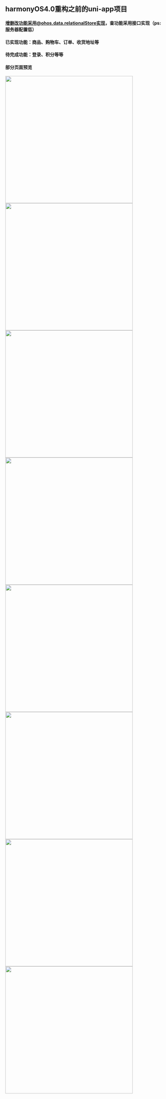 ## harmonyOS4.0重构之前的uni-app项目

#### 增删改功能采用@ohos.data.relationalStore实现，查功能采用接口实现（ps: 服务器配置低）

#### 已实现功能：商品、购物车、订单、收货地址等

#### 待完成功能：登录、积分等等

#### 部分页面预览

<img src="https://harmony.api.mashihuan.com/preview/home.png" height="400px">

<img src="https://harmony.api.mashihuan.com/preview/category.png" height="400px">

<img src="https://harmony.api.mashihuan.com/preview/goods_detail.png" height="400px">

<img src="https://harmony.api.mashihuan.com/preview/menu.png" height="400px">

<img src="https://harmony.api.mashihuan.com/preview/menu_detail.png" height="400px">

<img src="https://harmony.api.mashihuan.com/preview/cart.png" height="400px">

<img src="https://harmony.api.mashihuan.com/preview/my.png" height="400px">

<img src="https://harmony.api.mashihuan.com/preview/order.png" height="400px">